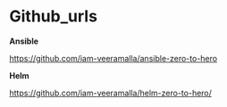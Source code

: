 # Github_urls

**Ansible**

https://github.com/iam-veeramalla/ansible-zero-to-hero

**Helm**

https://github.com/iam-veeramalla/helm-zero-to-hero/

